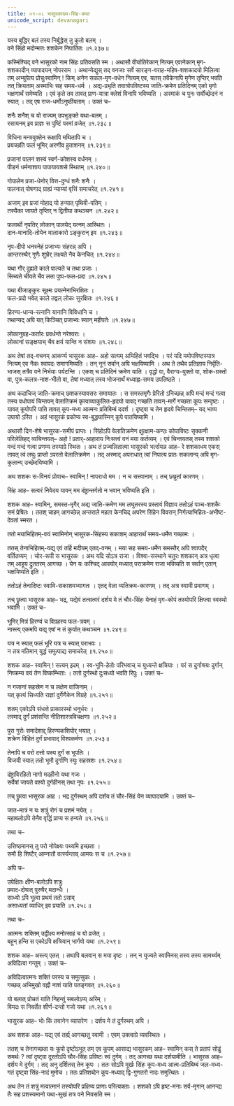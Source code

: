 ```yaml
---
title: ०१-०८ भासुरकाख्य-सिंह-कथा
unicode_script: devanagari
---
```


यस्य बुद्धिर् बलं तस्य निर्बुद्धेस् तु कुतो बलम् ।  
वने सिंहो मदोन्मत्तः शशकेन निपातितः ॥१.२३७॥  

कस्मिंश्चिद् वने भासुरको नाम सिंहः प्रतिवसति स्म । अथासौ वीर्यातिरेकान् नित्यम् एवानेकान् मृग-शशकादीन् व्यापादयन् नोपरराम । अथान्येद्युस् तद् वनजाः सर्वे सारङ्ग-वराह-महिष-शशकादयो मिलित्वा तम् अभ्युपेत्य प्रोचुःस्वामिन् ! किम् अनेन सकल-मृग-वधेन नित्यम् एव, यतस् तवैकेनापि मृगेण तृप्तिर् भवति तत् क्रियताम् अस्माभिः सह समय-धर्मः । अद्य-प्रभृति तवात्रोपविष्टस्य जाति-क्रमेण प्रतिदिनम् एको मृगो भक्षणार्थं समेष्यति । एवं कृते तव तावत् प्राण-यात्रा क्लेशं विनापि भविष्यति । अस्माकं च पुनः सर्वोच्छेदनं न स्यात् । तद् एष राज-धर्मोऽनुष्ठीयताम् । उक्तं
च–  

शनैः शनैश् च यो राज्यम् उपभुङ्क्ते यथा-बलम् ।  
रसायनम् इव प्राज्ञः स पुष्टिं परमां व्रजेत् ॥१.२३८॥  

विधिना मन्त्रयुक्तेन रूक्षापि मथितापि च ।  
प्रयच्छति फलं भूमिर् अरणीव हुताशनम् ॥१.२३९॥   

प्रजानां पालनं शस्यं स्वर्ग-कोशस्य वर्धनम् ।  
पीडनं धर्मनाशाय पापायायशसे स्थितम् ॥१.२४०॥  

गोपालेन प्रजा-धेनोर् वित्त-दुग्धं शनैः शनैः ।  
पालनात् पोषणाद् ग्राह्यं न्याय्यां वृत्तिं समाचरेत् ॥१.२४१॥  

अजाम् इव प्रजां मोहाद् यो हन्यात् पृथिवी-पतिम् ।  
तस्यैका जायते तृप्तिर् न द्वितीया कथञ्चन ॥१.२४२॥  

फलार्थी नृपतिर् लोकान् पालयेद् यत्नम् आस्थितः ।  
दान-मानादि-तोयेन मालाकारो ऽङ्कुरान् इव ॥१.२४३॥  

नृप-दीपो धनस्नेहं प्रजाभ्यः संहरन्न् अपि ।  
आन्तरस्थैर् गुणैः शुभ्रैर् लक्ष्यते नैव केनचित् ॥१.२४४॥  

यथा गौर् दुह्यते काले पाल्यते च तथा प्रजाः ।  
सिच्यते चीयते चैव लता पुष्प-फल-प्रदा ॥१.२४५॥  

यथा बीजाङ्कुरः सूक्ष्मः प्रयत्नेनाभिरक्षितः ।  
फल-प्रदो भवेत् काले तद्वल् लोकः सुरक्षितः ॥१.२४६॥  

हिरण्य-धान्य-रत्नानि यानानि विविधानि च ।  
तथान्यद् अपि यत् किञ्चित् प्रजाभ्यः स्यान् महीपतेः ॥१.२४७॥  

लोकानुग्रह-कर्तारः प्रवर्धन्ते नरेश्वराः ।  
लोकानां सङ्क्षयाच् चैव क्षयं यान्ति न संशयः ॥१.२४८॥  

अथ तेषां तद्-वचनम् आकर्ण्य भासुरक आह– अहो सत्यम् अभिहितं भवद्भिः । परं यदि ममोपविष्टस्यात्र नित्यम् एव नैकः श्वापदः समागमिष्यति । तन् नूनं सर्वान् अपि भक्षयिष्यामि । अथ ते तथैव प्रतिज्ञाय निर्वृति-भाजस् तत्रैव वने निर्भयाः पर्यटन्ति ।   एकश् च प्रतिदिनं क्रमेण याति । वृद्धो वा, वैराग्य-युक्तो वा, शोक-ग्रस्तो वा, पुत्र-कलत्र-नाश-भीतो वा, तेषां मध्यात् तस्य भोजनार्थं मध्याह्न-समय उपतिष्ठते ।  

अथ कदाचिज् जाति-क्रमाच् छशकस्यावसरः समायातः । स समस्तमृगैः प्रेरितो ऽनिच्छन्न् अपि मन्दं मन्दं गत्वा तस्य वधोपायं चिन्तयन् वेलातिक्रमं कृत्वाव्याकुलित-हृदयो यावद् गच्छति तावन्-मार्गे गच्छता कूपः सन्दृष्टः । यावत् कूपोपरि पाति तावत् कूप-मध्य आत्मनः प्रतिबिम्बं ददर्श । दृष्ट्वा च तेन हृदये चिन्तितम्– यद् भाव्य उपायो ऽस्ति । अहं भासुरकं प्रकोप्य स्व-बुद्ध्यास्मिन् कूपे पातयिष्यामि ।  

अथासौ दिन-शेषे भासुरक-समीपं प्राप्तः । सिंहोऽपि वेलातिक्रमेण क्षुत्क्षाम-कण्ठः कोपाविष्टः सृक्कणी परिलेलिहद् व्यचिन्तयत्– अहो ! प्रतार्-आहाराय निःसत्त्वं वनं मया कर्तव्यम् । एवं चिन्तयतस् तस्य शशको मन्दं मन्दं गत्वा प्रणम्य तस्याग्रे स्थितः । अथ तं प्रज्वलितात्मा भासुरको भर्त्सयन्न आह– रे शशकाधम एकस् तावत् त्वं लघुः प्राप्तो ऽपरतो वेलातिक्रमेण । तद् अस्माद् अपराधात् त्वां निपात्य प्रातः सकलान्य् अपि मृग-कुलान्य् उच्छेदयिष्यामि ।  

अथ शशकः स-विनयं प्रोवाच– स्वामिन् ! नापराधो मम । न च सत्त्वानाम् । तच् छ्य्रूतां कारणम् ।  

सिंह आह– सत्वरं निवेदय यावन् मम दंष्ट्रान्तर्गतो न भवान् भविष्यति इति ।  

शशक आह– स्वामिन्, समस्त-मृगैर् अद्य जाति-क्रमेण मम लघुतरस्य प्रस्तावं विज्ञाय ततोऽहं पञ्च-शशकैः समं प्रेषितः । ततश् चाहम् आगच्छेन्न् अन्तराले महता केनचिद् अपरेण सिंहेन विवरान् निर्गत्याभिहितः-अभीष्ट-देवतां स्मरत ।  

ततो मयाभिहितम्-वयं स्वामिनोन् भासुरक-सिंहस्य सकाशम् आहारार्थं समय-धर्मेण गच्छामः ।  

ततस् तेनाभिहितम्-यद्य् एवं तर्हि मदीयम् एतद्-वनम् । मया सह समय-धर्मेण समस्तैर् अपि श्वापदैर् वर्तितव्यम् । चोर-रूपी स भासुरकः । अथ यदि सोऽत्र राजा । विश्वा-सस्थाने चतुरः शशकान् अत्र धृत्वा तम् आहूय द्रुततरम् आगच्छ । येन यः कश्चिद् आवयोर् मध्यात् पराक्रमेण राजा भविष्यति स सर्वान् एतान् भक्षयिष्यति इति ।  

ततोऽहं तेनादिष्टः स्वामि-सकाशमभ्यागतः । एतद् वेला व्यतिक्रम-कारणम् । तद् अत्र स्वामी प्रमाणम् ।  

तच् छ्रुत्वा भासुरक आह– भद्र, यद्येवं तत्सत्वरं दर्शय मे तं चौर-सिंहः येनाहं मृग-कोपं तस्योपरि क्षिप्त्वा स्वस्थो भवामि । उक्तं च–  

भूमिर् मित्रं हिरण्यं च विग्रहस्य फल-त्रयम् ।  
नास्त्य् एकमपि यद्य् एषां न तं कुर्यात् कथञ्चन ॥१.२४९॥  

यत्र न स्यात् फलं भूरि यत्र च स्यात् पराभवः ।  
न तत्र मतिमान् युद्धं समुत्पाद्य समाचरेत् ॥१.२५०॥  

शशक आह– स्वामिन् ! सत्यम् इदम् । स्व-भूमि-हेतोः परिभवाच् च युध्यन्ते क्षत्रियाः । परं स दुर्गाश्रयः दुर्गान् निष्क्रम्य वयं तेन विष्कम्भिताः । ततो दुर्गस्थो दुःसध्यो भवति रिपुः । उक्तं च–  

न गजानां सहस्रेण न च लक्षेण वाजिनाम् ।  
यत् कृत्यं सिध्यति राज्ञां दुर्गेणैकेन विग्रहे ॥१.२५१॥  

शतम् एकोऽपि संधत्ते प्राकारस्थो धनुर्धरः ।   
तस्माद् दुर्गं प्रशंसन्ति नीतिशास्त्रविचक्षणाः ॥१.२५२॥   

पुरा गुरोः समादेशाद्द् हिरण्यकशिपोर् भयात् ।   
शक्रेण विहितं दुर्गं प्रभावाद् विश्वकर्मणः ॥१.२५३॥  

तेनापि च वरो दत्तो यस्य दुर्गं स भूपतिः ।   
विजयी स्यात् ततो भूमौ दुर्गाणि स्युः सहस्रशः ॥१.२५४॥   

दंष्ट्राविरहितो नागो मदहीनो यथा गजः ।   
सर्वेषां जायते वश्यो दुर्गहीनस् तथा नृपः ॥१.२५५॥  

तच् छ्रुत्वा भासुरक आह । भद्र दुर्गस्थम् अपि दर्शय तं चौर-सिंहं येन व्यापादयामि । उक्तं च–  

जात-मात्रं न यः शत्रुं रोगं च प्रशमं नयेत् ।   
महाबलोऽपि तेनैव वृद्धिं प्राप्य स हन्यते ॥१.२५६॥  

तथा च–  

उत्तिष्ठमानस् तु परो नोपेक्ष्यः पथ्यमि इच्छता ।   
समौ हि शिष्टैर् आम्नातौ वर्त्स्यन्ताव् आमयः स च ॥१.२५७॥  

अपि च–  

उपेक्षितः क्षीण-बलोऽपि शत्रुः   
प्रमाद-दोषात् पुरुषैर् मदान्धैः ।   
साध्यो ऽपि भूत्वा प्रथमं ततो ऽसाव्    
असाध्यतां व्याधिर् इव प्रयाति ॥१.२५८॥  

तथा च–  

आत्मनः शक्तिम् उद्वीक्ष्य मनोत्साहं च यो व्रजेत् ।   
बहून् हन्ति स एकोऽपि क्षत्रियान् भार्गवो यथा ॥१.२५९॥  

शशक आह– अस्त्य् एतत् । तथापि बलवान् स मया दृष्टः । तन् न युज्यते स्वामिनस् तस्य तस्य सामर्थ्यम् अविदित्वा गन्तुम् । उक्तं च–  

अविदित्वात्मनः शक्तिं परस्य च समुत्सुकः ।   
गच्छन्न् अभिमुखो वह्नौ नाशं याति पतङ्गवत् ॥१.२६०॥   

यो बलात् प्रोन्नतं याति निहन्तुं सबलोऽप्य् अरिम् ।   
विमदः स निवर्तेत शीर्ण-दन्तो गजो यथा ॥१.२६१॥  

भासुरक आह– भोः किं तवानेन व्यापारेण । दर्शय मे तं दुर्गस्थम् अपि ।  

अथ शशक आह– यद्य् एवं तर्ह्य् आगच्छतु स्वामी । एवम् उक्त्वाग्रे व्यवस्थितः ।  

ततश् च तेनागच्छता यः कूपो दृष्टोऽभूत् तम् एव कूपम् आसाद्य भासुरकम् आह– स्वामिन् कस् ते प्रतापं सोढुं समर्थः ? त्वां दृष्ट्वा दूरतोऽपि चौर-सिंहः प्रविष्टः स्वं दुर्गम् । तद् आगच्छ यथा दर्शयामीति ।  भासुरक आह– दर्शय मे दुर्गम् । तद् अनु दर्शितस् तेन कूपः । ततः सोऽपि मूर्खः सिंहः कूप-मध्य आत्म-प्रतिबिम्बं जल-मध्य-गतं दृष्ट्वा सिंह-नादं मुमोच । ततः प्रतिशब्देन कूप-मध्याद् द्वि-गुणतरो नादः समुत्थितः ।  

अथ तेन तं शत्रुं मत्वात्मानं तस्योपरि प्रक्षिप्य प्राणाः परित्यक्ताः । शशको ऽपि हृष्ट-मनाः सर्व-मृगान् आनन्द्य तैः सह प्रशस्यमानो यथा-सुखं तत्र वने निवसति स्म ।
